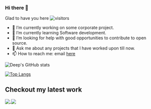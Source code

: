 ### Hi there 👋

Glad to have you here ![visitors](https://visitor-badge.glitch.me/badge?page_id=${deepgits}.${deepgits})

- 🔭 I’m currently working on some corporate project.
- 🌱 I’m currently learning Software development.
- 🤔 I’m looking for help with good opportunities to contribute to open source.
- 💬 Ask me about any projects that I have worked upon till now.
- 📫 How to reach me: email [here](https://deepmah333@gmail.com)
<!-- - ⚡ Fun fact: I don't like  -->

![Deep's GitHub stats](https://github-readme-stats.vercel.app/api?username=deepgits&show_icons=true&count_private=true&theme=merko)

[![Top Langs](https://github-readme-stats.vercel.app/api/top-langs/?username=deepgits&layout=compact&langs_count=10)](https://github.com/deepgits/github-readme-stats)

## Checkout my latest work
<a href="https://github.com/deepgits/vscode-terminal-capture">
  <img align="center" src="https://github-readme-stats.vercel.app/api/pin/?username=deepgits&repo=vscode-terminal-capture" />
</a>
<a href="https://github.com/deepgits/deepgits.github.io">
  <img align="center" src="https://github-readme-stats.vercel.app/api/pin/?username=deepgits&repo=deepgits.github.io" />
</a>

<!-- [![Readme Card](https://github-readme-stats.vercel.app/api/pin/?username=deepgits&repo=deepgits.github.io)](https://github.com/deepgits/deepgits.github.io) -->


